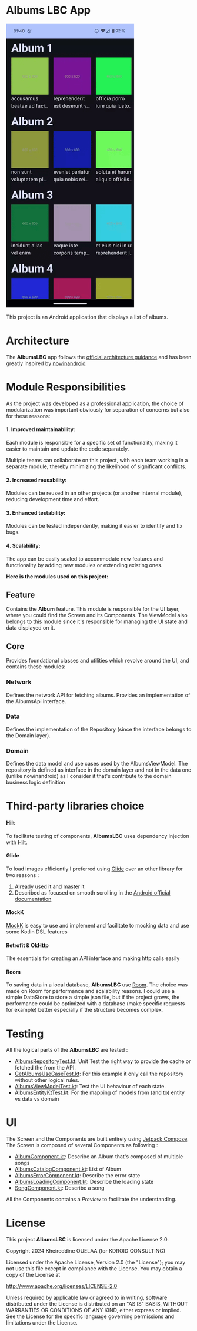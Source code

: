 Albums LBC App
==================

![AlbumsLBC](/docs/demo/albumslbc_demo.gif)

This project is an Android application that displays a list of albums.

# Architecture

The **AlbumsLBC** app follows the
[official architecture guidance](https://developer.android.com/topic/architecture) 
and has been greatly inspired by [nowinandroid](https://github.com/android/nowinandroid)

# Module Responsibilities
As the project was developed as a professional application, the choice of modularization was 
important obviously for separation of concerns but also for these reasons:

#### 1.  Improved maintainability: 
Each module is responsible for a specific set of functionality, making it easier to maintain and
update the code separately.

Multiple teams can collaborate on this project, with each team working in a separate module, thereby
minimizing the likelihood of significant conflicts.

#### 2.  Increased reusability:
Modules can be reused in an other projects (or another internal module), reducing development 
time and effort.

#### 3.  Enhanced testability: 
Modules can be tested independently, making it easier to identify and fix bugs.

#### 4.  Scalability: 
The app can be easily scaled to accommodate new features and functionality by adding new modules or 
extending existing ones.

**Here is the modules used on this project:** 

## Feature
Contains the **Album** feature. This module is responsible for the UI layer, where you could find the 
Screen and its Components. The ViewModel also belongs to this module since it's responsible for 
managing the UI state and data displayed on it.

## Core
Provides foundational classes and utilities which revolve around the UI, and contains these modules:

### Network
Defines the network API for fetching albums.
Provides an implementation of the AlbumsApi interface.

### Data
Defines the implementation of the Repository (since the interface belongs to the Domain layer).

### Domain
Defines the data model and use cases used by the AlbumsViewModel.
The repository is defined as interface in the domain layer and not in the data one (unlike
nowinandroid) as I consider it that's contribute to the domain business logic definition

# Third-party libraries choice
#### Hilt
To facilitate testing of components, **AlbumsLBC** uses dependency injection with
[Hilt](https://developer.android.com/training/dependency-injection/hilt-android).

#### Glide
To load images efficiently I preferred using [Glide](https://bumptech.github.io/glide/int/compose.html)
over an other library for two reasons : 
1. Already used it and master it
2. Described as focused on smooth scrolling in the [Android official documentation](https://developer.android.com/develop/ui/compose/graphics/images/loading)

#### MockK
[MockK](https://mockk.io/) is easy to use and implement and facilitate to mocking data and use some Kotlin DSL features

#### Retrofit & OkHttp
The essentials for creating an API interface and making http calls easily

#### Room
To saving data in a local database, **AlbumsLBC** use [Room](https://developer.android.com/training/data-storage/room).
The choice was made on Room for performance and scalability reasons. 
I could use a simple DataStore to store a simple json file, but if the project grows, the performance 
could be optimized with a database (make specific requests for example) better especially if the structure 
becomes complex.

# Testing

All the logical parts of the **AlbumsLBC** are tested : 
- [AlbumsRepositoryTest.kt](core%2Fdata%2Fsrc%2Ftest%2Fjava%2Fcom%2Fkdroid_consulting%2Fdata%2Frepository%2FAlbumsRepositoryTest.kt): 
Unit Test the right way to provide the cache or fetched the from the API.
- [GetAlbumsUseCaseTest.kt](core%2Fdomain%2Fsrc%2Ftest%2Fjava%2Fcom%2Fkdroid_consulting%2Fdomain%2Fusecase%2FGetAlbumsUseCaseTest.kt): 
For this example it only call the repository without other logical rules.
- [AlbumsViewModelTest.kt](feature%2Falbum%2Fsrc%2Ftest%2Fjava%2Fcom%2Fkdroid_consulting%2Falbums%2Fscreen%2FAlbumsViewModelTest.kt): 
Test the UI behaviour of each state.
- [AlbumsEntityKtTest.kt](core%2Fdata%2Fsrc%2Ftest%2Fjava%2Fcom%2Fkdroid_consulting%2Fmodel%2FAlbumsEntityKtTest.kt): 
For the mapping of models from (and to) entity vs data vs domain

# UI

The Screen and the Components are built entirely using [Jetpack Compose](https://developer.android.com/jetpack/compose).
The Screen is composed of several Components as following : 
- [AlbumComponent.kt](feature%2Falbum%2Fsrc%2Fmain%2Fjava%2Fcom%2Fkdroid_consulting%2Falbums%2Fcomponent%2FAlbumComponent.kt): 
Describe an Album that's composed of multiple songs 
- [AlbumsCatalogComponent.kt](feature%2Falbum%2Fsrc%2Fmain%2Fjava%2Fcom%2Fkdroid_consulting%2Falbums%2Fcomponent%2FAlbumsCatalogComponent.kt):
List of Album
- [AlbumsErrorComponent.kt](feature%2Falbum%2Fsrc%2Fmain%2Fjava%2Fcom%2Fkdroid_consulting%2Falbums%2Fcomponent%2FAlbumsErrorComponent.kt):
Describe the error state
- [AlbumsLoadingComponent.kt](feature%2Falbum%2Fsrc%2Fmain%2Fjava%2Fcom%2Fkdroid_consulting%2Falbums%2Fcomponent%2FAlbumsLoadingComponent.kt):
Describe the loading state
- [SongComponent.kt](feature%2Falbum%2Fsrc%2Fmain%2Fjava%2Fcom%2Fkdroid_consulting%2Falbums%2Fcomponent%2FSongComponent.kt): 
Describe a song

All the Components contains a _Preview_ to facilitate the understanding.

# License

This project **AlbumsLBC** is licensed under the Apache License 2.0.

Copyright 2024 Kheireddine OUELAA (for KDROID CONSULTING)

Licensed under the Apache License, Version 2.0 (the "License");
you may not use this file except in compliance with the License.
You may obtain a copy of the License at

http://www.apache.org/licenses/LICENSE-2.0

Unless required by applicable law or agreed to in writing, software
distributed under the License is distributed on an "AS IS" BASIS,
WITHOUT WARRANTIES OR CONDITIONS OF ANY KIND, either express or implied.
See the License for the specific language governing permissions and
limitations under the License.
